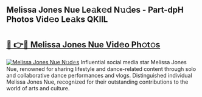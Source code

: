 ## Melissa Jones Nue Le𝚊k𝚎d N𝚞𝚍es - Part-dpH Photos Vid𝚎o Le𝚊ks QKllL

# <h2><a href="http://fb6hps.evod.top/?m=Melissa+Jones+Nue">🔗 👉🔴 Melissa Jones Nue Vid𝚎o Ph𝚘t𝚘s</a></h2>

[![Melissa Jones Nue N𝚞d𝚎s](https://i.imgur.com/8V9OHl7.gif)](http://fb6hps.evod.top/?m=Melissa+Jones+Nue)
Influential social media star Melissa Jones Nue, renowned for sharing lifestyle and dance-related content through solo and collaborative dance performances and vlogs. Distinguished individual Melissa Jones Nue, recognized for their outstanding contributions to the world of arts and culture. 
